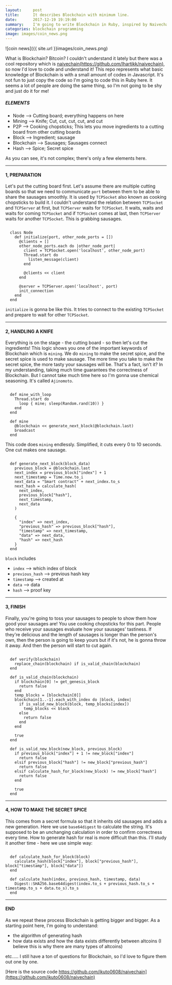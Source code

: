 ```yaml
---
layout:     post
title:      It describes Blockchain with minimum line.
date:       2017-12-19 19:19:00
summary:    I'm going to write Blockchain in Ruby, inspired by Naivechain
categories: blockchain programming
image: images/coin_news.png
---
```


![coin news]({{ site.url }}images/coin_news.png)

What is Blockchain? Bitcoin? I couldn't understand it lately but there was a cool repository which is [naivechain(https://github.com/lhartikk/naivechain)](https://github.com/lhartikk/naivechain), so now I'd love to code and understand it! This repo represents what basic knowledge of Blockchain is with a small amount of codes in Javascript. It's not fun to just copy the code so I'm going to code this in Ruby here. It seems a lot of people are doing the same thing, so I'm not going to be shy and just do it for me!


##### ELEMENTS

 - Node       --> Cutting board; everything happens on here
 - Mining     --> Knife; Cut, cut, cut, cut, and cut
 - P2P        --> Cooking chopsticks; This lets you move ingredients to a cutting board from other cutting boards
 - Block      --> Ingredient; sausage
 - Blockchain --> Sausages; Sausages connect
 - Hash       --> Spice; Secret spice

As you can see, it's not complex; there's only a few elements here.

---

#### 1, PREPARATION


Let's put the cutting board first. Let's assume there are multiple cutting boards so that we need to communicate `port` between them to be able to share the sausages smoothly. It is used by `TCPSocket` also known as cooking chopsticks to build it. I couldn't understand the relation between `TCPSocket` and `TCPServer` at first, but `TCPServer` waits for `TCPSocket`. It waits, waits and waits for coming `TCPSocket` and if `TCPSocket` comes at last, then `TCPServer` waits for another `TCPSocket`. This is grabbing sausages.

```

  class Node
    def initialize(port, other_node_ports = [])
      @clients = []
      other_node_ports.each do |other_node_port|
        client = TCPSocket.open('localhost', other_node_port)
        Thread.start do
          listen_message(client)
        end

        @clients << client
      end

      @server = TCPServer.open('localhost', port)
      init_connection
    end
  end

```

`initialize` is gonna be like this. It tries to connect to the existing `TCPSocket` and prepare to wait for other `TCPSocket`.

---

#### 2, HANDLING A KNIFE

Everything is on the stage - the cutting board - so then let's cut the ingredients! This logic shows you one of the important keywords of Blockchain which is `mining`. We do `mining` to make the secret spice, and the secret spice is used to make sausage. The more time you take to make the secret spice, the more tasty your sausages will be. That's a fact, isn't it? In my understanding, taking much time guarantees the correctness of Blockchain. But I cannot take much time here so I'm gonna use chemical seasoning. It's called `Ajinomoto`.


```

  def mine_with_loop
    Thread.start do
      loop { mine; sleep(Random.rand(10)) }
    end
  end

  def mine
    @blockchain << generate_next_block(@blockchain.last)
    broadcast
  end

```

This code does `mining` endlessly. Simplified, it cuts every 0 to 10 seconds. One cut makes one sausage.

```

  def generate_next_block(block_data)
    previous_block = @blockchain.last
    next_index = previous_block["index"] + 1
    next_timestamp = Time.now.to_i
    next_data = "Smart contract" + next_index.to_s
    next_hash = calculate_hash(
      next_index,
      previous_block["hash"],
      next_timestamp,
      next_data
    )

    {
      "index" => next_index,
      "previous_hash" => previous_block["hash"],
      "timestamp" => next_timestamp,
      "data" => next_data,
      "hash" => next_hash
    }
  end

```

`block` includes
 - `index` --> which index of block
 - `previous_hash` --> previous hash key
 - `timestamp` --> created at
 - `data` --> data
 - `hash` --> proof key


---

#### 3, FINISH


Finally, you're going to toss your sausages to people to show them how good your sausages are! You use cooking chopsticks for this part. People who receive your sausages evaluate how your sausages' tastiness. If they're delicious and the length of sausages is longer than the person's own, then the person is going to keep yours but if it's not, he is gonna throw it away. And then the person will start to cut again.


```

  def verify(blockchain)
    replace_chain(blockchain) if is_valid_chain(blockchain)
  end

  def is_valid_chain(blockchain)
    if blockchain[0] != get_genesis_block
      return false
    end
    temp_blocks = [blockchain[0]]
    blockchain[1..-1].each_with_index do |block, index|
      if is_valid_new_block(block, temp_blocks[index])
        temp_blocks << block
      else
        return false
      end
    end

    true
  end

  def is_valid_new_block(new_block, previous_block)
    if previous_block["index"] + 1 != new_block["index"]
      return false
    elsif previous_block["hash"] != new_block["previous_hash"]
      return false
    elsif calculate_hash_for_block(new_block) != new_block["hash"]
      return false
    end

    true
  end

```

---

#### 4, HOW TO MAKE THE SECRET SPICE


This comes from a secret formula so that it inherits old sausages and adds a new generation. Here we use `base64digest` to calculate the string. It's supposed to be an unchanging calculation in order to confirm correctness every time. How to generate hash for real is more difficult than this. I'll study it another time - here we use simple way:


```

  def calculate_hash_for_block(block)
    calculate_hash(block["index"], block["previous_hash"], block["timestamp"], block["data"])
  end

  def calculate_hash(index, previous_hash, timestamp, data)
    Digest::SHA256.base64digest(index.to_s + previous_hash.to_s + timestamp.to_s + data.to_s).to_s
  end

```

---
#### END


As we repeat these process Blockchain is getting bigger and bigger. As a starting point here, I'm going to understand:
 - the algorithm of generating hash
 - how data exists and how the data exists differently between altcoins (I believe this is why there are many types of altcoins)

etc..... I still have a ton of questions for Blockchain, so I'd love to figure them out one by one.


[Here is the source code https://github.com/ikuto0608/naivechain](https://github.com/ikuto0608/naivechain)
